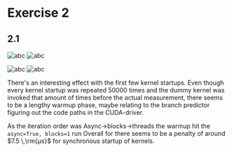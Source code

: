 # Exercise 2
## 2.1
![](./plots/0-5_async_True.svg "abc")
![](./plots/5-10_async_True.svg "abc")

![](./plots/0-5_async_False.svg "abc")
![](./plots/5-10_async_False.svg "abc")

There's an interesting effect with the first few kernel startups. Even though every kernel startup was repeated 50000 times and the dummy kernel was invoked that amount of times before the actual measurement, there seems to be a lengthy warmup phase, maybe relating to the branch predictor figuring out the code paths in the CUDA-driver.

As the iteration order was Async->blocks->threads the warmup hit the `async=True, blocks=1` run
Overall for there seems to be a penalty of around $7.5 \,\rm{μs}$ for synchronous startup of kernels.